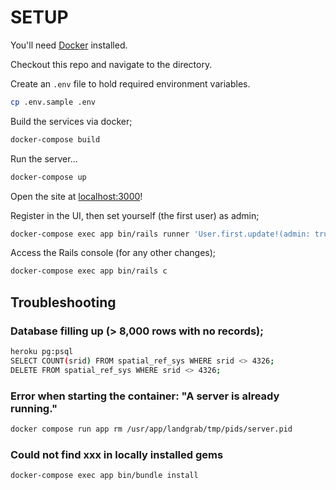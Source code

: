 # SETUP

You'll need [Docker](https://www.docker.com/) installed.

Checkout this repo and navigate to the directory.

Create an `.env` file to hold required environment variables.

```sh
cp .env.sample .env
```

Build the services via docker;

```sh
docker-compose build
```

Run the server...

```sh
docker-compose up
```

Open the site at [localhost:3000](http://localhost:3000)!

Register in the UI, then set yourself (the first user) as admin;

```sh
docker-compose exec app bin/rails runner 'User.first.update!(admin: true)'
```

Access the Rails console (for any other changes);

```sh
docker-compose exec app bin/rails c
```

## Troubleshooting

### Database filling up (> 8,000 rows with no records);

```sh
heroku pg:psql
SELECT COUNT(srid) FROM spatial_ref_sys WHERE srid <> 4326;
DELETE FROM spatial_ref_sys WHERE srid <> 4326;
```

### Error when starting the container: "A server is already running."

```sh
docker compose run app rm /usr/app/landgrab/tmp/pids/server.pid
```

### Could not find xxx in locally installed gems

```sh
docker-compose exec app bin/bundle install
```
